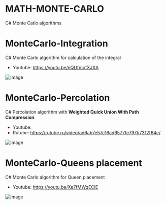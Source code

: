 # MATH-MONTE-CARLO
 C# Monte Catlo algorithms

# MonteCarlo-Integration

C# Monte Carlo algorithm for calculation of the integral

- Youtube: https://youtu.be/eQUfmofXJXA

![image](https://github.com/tltrus/MATH-MONTE-CARLO/assets/77125487/d58a4495-fd52-4ede-abff-f423a4a9934a)


# MonteCarlo-Percolation

C# Percolation algorithm with **Weighted Quick Union With Path Compression**

- Youtube:
- Rutube: https://rutube.ru/video/ad6ab7e57c16ad6577fe797b7312f64c/

![image](https://github.com/user-attachments/assets/bde02621-6f56-47cb-9281-d887b7df638c)


# MonteCarlo-Queens placement

C# Monte Carlo algorithm for Queen placement

- Youtube: https://youtu.be/Xe7fMWqECiE

![image](https://github.com/tltrus/MATH-MONTE-CARLO/assets/77125487/8d24a582-8b8c-4dbf-985b-40822685a134)

